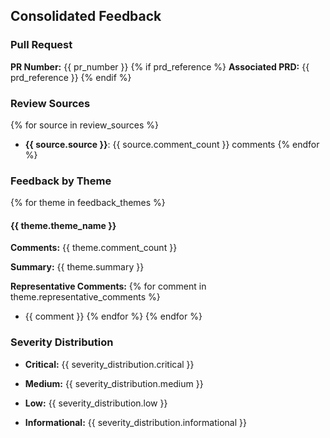 ## Consolidated Feedback

### Pull Request

**PR Number:** {{ pr_number }}
{% if prd_reference %}
**Associated PRD:** {{ prd_reference }}
{% endif %}

### Review Sources
{% for source in review_sources %}
- **{{ source.source }}**: {{ source.comment_count }} comments
{% endfor %}

### Feedback by Theme
{% for theme in feedback_themes %}
#### {{ theme.theme_name }}

**Comments:** {{ theme.comment_count }}

**Summary:** {{ theme.summary }}

**Representative Comments:**
{% for comment in theme.representative_comments %}
- {{ comment }}
{% endfor %}
{% endfor %}

### Severity Distribution

- **Critical:** {{ severity_distribution.critical }}

- **Medium:** {{ severity_distribution.medium }}

- **Low:** {{ severity_distribution.low }}

- **Informational:** {{ severity_distribution.informational }}
